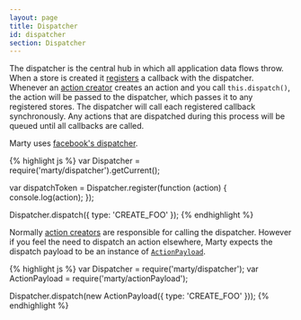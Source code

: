```yaml
---
layout: page
title: Dispatcher
id: dispatcher
section: Dispatcher
---
```


The dispatcher is the central hub in which all application data flows throw. When a store is created it [registers](http://facebook.github.io/flux/docs/dispatcher.html#api) a callback with the dispatcher. Whenever an [action creator](/guides/action-creators/index.html) creates an action and you call ``this.dispatch()``, the action will be passed to the dispatcher, which passes it to any registered stores. The dispatcher will call each registered callback synchronously. Any actions that are dispatched during this process will be queued until all callbacks are called.

Marty uses [facebook's dispatcher](https://github.com/facebook/flux/).

{% highlight js %}
var Dispatcher = require('marty/dispatcher').getCurrent();

var dispatchToken = Dispatcher.register(function (action) {
  console.log(action);
});

Dispatcher.dispatch({ type: 'CREATE_FOO' });
{% endhighlight %}

Normally [action creators](/guides/action-creators/index.html) are responsible for calling the dispatcher. However if you feel the need to dispatch an action elsewhere, Marty expects the dispatch payload to be an instance of [``ActionPayload``](https://github.com/jhollingworth/marty/blob/master/lib/actionPayload.js).

{% highlight js %}
var Dispatcher = require('marty/dispatcher');
var ActionPayload = require('marty/actionPayload');

Dispatcher.dispatch(new ActionPayload({
  type: 'CREATE_FOO'
}));
{% endhighlight %}
